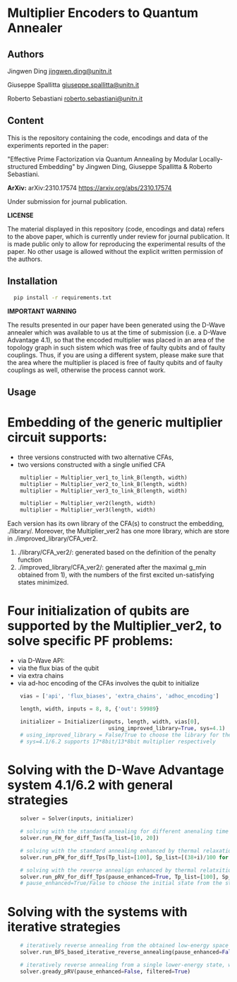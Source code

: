 
# Multiplier Encoders to Quantum Annealer

## Authors

Jingwen Ding <jingwen.ding@unitn.it>

Giuseppe Spallitta <giuseppe.spallitta@unitn.it>

Roberto Sebastiani <roberto.sebastiani@unitn.it>

## Content

This is the repository containing the code, encodings and data of the experiments reported in the paper:

"Effective Prime Factorization via Quantum Annealing
by Modular Locally-structured Embedding"
by Jingwen Ding, Giuseppe Spallitta & Roberto Sebastiani.

**ArXiv:** arXiv:2310.17574 <https://arxiv.org/abs/2310.17574> 

Under submission for journal publication.

**LICENSE**

The material displayed in this repository (code, encodings and data) refers to the above paper, which is currently under review for journal publication. It is made public only to allow for reproducing the experimental results of the paper. No other usage is allowed without the explicit written permission of the authors.



## Installation

```bash
  pip install -r requirements.txt
```
    

**IMPORTANT WARNING**

The results presented in our paper have been generated using the
D-Wave annealer which was available to us at the time of submission
(i.e. a D-Wave Advantage 4.1), so that the encoded multiplier was
placed in an area of the topology graph in such sistem which was free
of faulty qubits and of faulty couplings.
Thus, if you are using a different system, please make sure that the
area where the multiplier is placed is free of faulty qubits and of
faulty couplings as well, otherwise the process cannot work.

## Usage

# Embedding of the generic multiplier circuit supports:
- three versions constructed with two alternative CFAs, 
- two versions constructed with a single unified CFA
```python
    multiplier = Multiplier_ver1_to_link_B(length, width)
    multiplier = Multiplier_ver2_to_link_B(length, width)
    multiplier = Multiplier_ver3_to_link_B(length, width)

    multiplier = Multiplier_ver2(length, width)
    multiplier = Multiplier_ver3(length, width)
```
Each version has its own library of the CFA(s) to construct the embedding, ./library/.
Moreover, the Multiplier_ver2 has one more library, which are store in ./improved_library/CFA_ver2.
1) ./library/CFA_ver2/: generated based on the definition of the penalty function
2) ./improved_library/CFA_ver2/: generated after the maximal g_min obtained from 1),
with the numbers of the first excited un-satisfying states minimized.

# Four initialization of qubits are supported by the Multiplier_ver2, to solve specific PF problems:
- via D-Wave API:
- via the flux bias of the qubit
- via extra chains
- via ad-hoc encoding of the CFAs involves the qubit to initialize
```python
    vias = ['api', 'flux_biases', 'extra_chains', 'adhoc_encoding']

    length, width, inputs = 8, 8, {'out': 59989}

    initializer = Initializer(inputs, length, width, vias[0], 
                                using_improved_library=True, sys=4.1)
    # using_improved_library = False/True to choose the library for the single CFA model
    # sys=4.1/6.2 supports 17*8bit/13*8bit multiplier respectively
```
# Solving with the D-Wave Advantage system 4.1/6.2 with general strategies
```python
    solver = Solver(inputs, initializer)

    # solving with the standard annealing for different anenaling time Ta
    solver.run_FW_for_diff_Tas(Ta_list=[10, 20])

    # solving with the standard annealing enhanced by thermal relaxation (pause at Sp for Tp time)
    solver.run_pFW_for_diff_Tps(Tp_list=[100], Sp_list=[(38+i)/100 for i in range(4)], Ta=10)

    # solving with the reverse annealign enhanced by thermal relatxition (reverse the annealing to Sp and at Sp pause for Tp, with Ta before/after the pause)
    solver.run_pRV_for_diff_Tps(pause_enhanced=True, Tp_list=[100], Sp_list=[(38+i)/100 for i in range(4)], Ta=10)
    # pause_enhanced=True/False to choose the initial state from the standard annealing or thermal-relaxatio-enhanced annealing
```
# Solving with the systems with iterative strategies
```python
    # iteratively reverse annealing from the obtained low-energy space
    solver.run_BFS_based_iterative_reverse_annealing(pause_enhanced=False, Ta=20)

    # iteratively reverse annealing from a single lower-energy state, with the relatively long pause
    solver.gready_pRV(pause_enhanced=False, filtered=True)
```